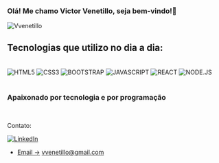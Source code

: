 ### Olá! Me chamo Victor Venetillo, seja bem-vindo!🤚





![Vvenetillo](https://github-readme-stats.vercel.app/api/top-langs/?username=vvenetillo&hide_progress=true)

## Tecnologias que utilizo no dia a dia:

<div style="display: inline_block"> <br/>
<img align= "center" alt="HTML5" src="https://img.shields.io/badge/HTML5-E34F26?style=for-the-badge&logo=html5&logoColor=white">
<img align= "center" alt="CSS3" src="https://img.shields.io/badge/CSS3-1572B6?style=for-the-badge&logo=css3&logoColor=white">
<img align= "center" alt="BOOTSTRAP" src="https://img.shields.io/badge/Bootstrap-563D7C?style=for-the-badge&logo=bootstrap&logoColor=white">
<img align= "center" alt="JAVASCRIPT" src="https://img.shields.io/badge/JavaScript-323330?style=for-the-badge&logo=javascript&logoColor=F7DF1E">
<img align= "center" alt="REACT" src="https://img.shields.io/badge/React-20232A?style=for-the-badge&logo=react&logoColor=61DAFBe">
<img align= "center" alt="NODE.JS" src="https://img.shields.io/badge/Node.js-43853D?style=for-the-badge&logo=node.js&logoColor=white">
</div><br/>

### Apaixonado por tecnologia e por programação
<br/>

Contato:

[![LinkedIn](https://img.shields.io/badge/LinkedIn-0077B5?style=for-the-badge&logo=linkedin&logoColor=white)](https://www.linkedin.com/in/vvenetillo/)
<br/>
- [Email ->]() vvenetillo@gmail.com 